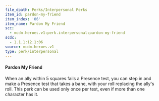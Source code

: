 ```yaml
---
file_dpath: Perks/Interpersonal Perks
item_id: pardon-my-friend
item_index: '06'
item_name: Pardon My Friend
scc:
  - mcdm.heroes.v1:perk.interpersonal:pardon-my-friend
scdc:
  - 1.1.1:12.1:06
source: mcdm.heroes.v1
type: perk/interpersonal
---
```


#### Pardon My Friend

When an ally within 5 squares fails a Presence test, you can step in and make a Presence test that takes a bane, with your roll replacing the ally's roll. This perk can be used only once per test, even if more than one character has it.
